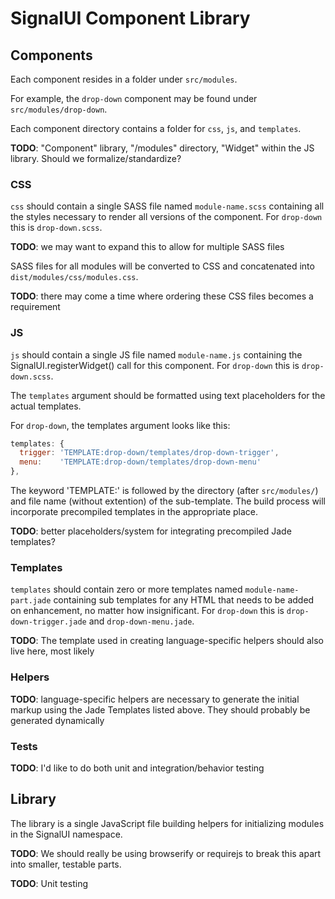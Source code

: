 # SignalUI Component Library

## Components

Each component resides in a folder under `src/modules`.

For example, the `drop-down` component may be found under `src/modules/drop-down`.

Each component directory contains a folder for `css`, `js`, and `templates`.

**TODO**: "Component" library, "/modules" directory, "Widget" within the JS library. Should we formalize/standardize?

### CSS

`css` should contain a single SASS file named `module-name.scss` containing all the styles necessary to render all versions of the component. For `drop-down` this is `drop-down.scss`.

**TODO**: we may want to expand this to allow for multiple SASS files

SASS files for all modules will be converted to CSS and concatenated into `dist/modules/css/modules.css`.

**TODO**: there may come a time where ordering these CSS files becomes a requirement

### JS

`js` should contain a single JS file named `module-name.js` containing the SignalUI.registerWidget() call for this component. For `drop-down` this is `drop-down.scss`.

The `templates` argument should be formatted using text placeholders for the actual templates.

For `drop-down`, the templates argument looks like this:

```js
templates: {
  trigger: 'TEMPLATE:drop-down/templates/drop-down-trigger',
  menu:    'TEMPLATE:drop-down/templates/drop-down-menu'
},
```

The keyword 'TEMPLATE:' is followed by the directory (after `src/modules/`) and file name (without extention) of the sub-template. The build process will incorporate precompiled templates in the appropriate place.

**TODO**: better placeholders/system for integrating precompiled Jade templates?

### Templates

`templates` should contain zero or more templates  named `module-name-part.jade` containing sub templates for any HTML that needs to be added on enhancement, no matter how insignificant. For `drop-down` this is `drop-down-trigger.jade` and `drop-down-menu.jade`.

**TODO**: The template used in creating language-specific helpers should also live here, most likely

### Helpers

**TODO**: language-specific helpers are necessary to generate the initial markup using the Jade Templates listed above. They should probably be generated dynamically

### Tests

**TODO**: I'd like to do both unit and integration/behavior testing

## Library

The library is a single JavaScript file building helpers for initializing modules in the SignalUI namespace.

**TODO**: We should really be using browserify or requirejs to break this apart into smaller, testable parts.

**TODO**: Unit testing
